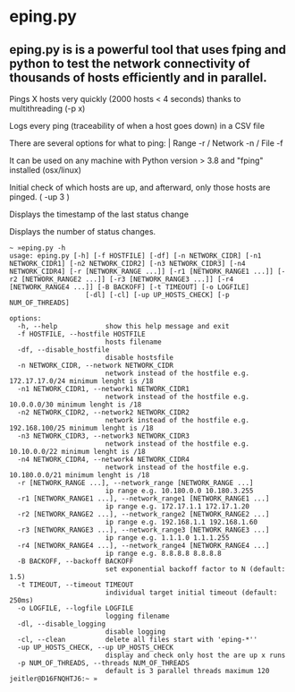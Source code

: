# eping.py 
## eping.py is is a powerful tool that uses fping and python to test the network connectivity of thousands of hosts efficiently and in parallel.

Pings X hosts very quickly (2000 hosts < 4 seconds) thanks to multithreading (-p x) 

Logs every ping (traceability of when a host goes down) in a CSV file

There are several options for what to ping: | Range -r / Network -n / File -f 

It can be used on any machine with Python version > 3.8 and "fping" installed (osx/linux) 

Initial check of which hosts are up, and afterward, only those hosts are pinged. ( -up 3 ) 

Displays the timestamp of the last status change

Displays the number of status changes.


```
~ »eping.py -h 
usage: eping.py [-h] [-f HOSTFILE] [-df] [-n NETWORK_CIDR] [-n1 NETWORK_CIDR1] [-n2 NETWORK_CIDR2] [-n3 NETWORK_CIDR3] [-n4 NETWORK_CIDR4] [-r [NETWORK_RANGE ...]] [-r1 [NETWORK_RANGE1 ...]] [-r2 [NETWORK_RANGE2 ...]] [-r3 [NETWORK_RANGE3 ...]] [-r4 [NETWORK_RANGE4 ...]] [-B BACKOFF] [-t TIMEOUT] [-o LOGFILE]
                   [-dl] [-cl] [-up UP_HOSTS_CHECK] [-p NUM_OF_THREADS]

options:
  -h, --help            show this help message and exit
  -f HOSTFILE, --hostfile HOSTFILE
                        hosts filename
  -df, --disable_hostfile
                        disable hostsfile
  -n NETWORK_CIDR, --network NETWORK_CIDR
                        network instead of the hostfile e.g. 172.17.17.0/24 minimum lenght is /18
  -n1 NETWORK_CIDR1, --network1 NETWORK_CIDR1
                        network instead of the hostfile e.g. 10.0.0.0/30 minimum lenght is /18
  -n2 NETWORK_CIDR2, --network2 NETWORK_CIDR2
                        network instead of the hostfile e.g. 192.168.100/25 minimum lenght is /18
  -n3 NETWORK_CIDR3, --network3 NETWORK_CIDR3
                        network instead of the hostfile e.g. 10.10.0.0/22 minimum lenght is /18
  -n4 NETWORK_CIDR4, --network4 NETWORK_CIDR4
                        network instead of the hostfile e.g. 10.180.0.0/21 minimum lenght is /18
  -r [NETWORK_RANGE ...], --network_range [NETWORK_RANGE ...]
                        ip range e.g. 10.180.0.0 10.180.3.255
  -r1 [NETWORK_RANGE1 ...], --network_range1 [NETWORK_RANGE1 ...]
                        ip range e.g. 172.17.1.1 172.17.1.20
  -r2 [NETWORK_RANGE2 ...], --network_range2 [NETWORK_RANGE2 ...]
                        ip range e.g. 192.168.1.1 192.168.1.60
  -r3 [NETWORK_RANGE3 ...], --network_range3 [NETWORK_RANGE3 ...]
                        ip range e.g. 1.1.1.0 1.1.1.255
  -r4 [NETWORK_RANGE4 ...], --network_range4 [NETWORK_RANGE4 ...]
                        ip range e.g. 8.8.8.8 8.8.8.8
  -B BACKOFF, --backoff BACKOFF
                        set exponential backoff factor to N (default: 1.5)
  -t TIMEOUT, --timeout TIMEOUT
                        individual target initial timeout (default: 250ms)
  -o LOGFILE, --logfile LOGFILE
                        logging filename
  -dl, --disable_logging
                        disable logging
  -cl, --clean          delete all files start with 'eping-*''
  -up UP_HOSTS_CHECK, --up UP_HOSTS_CHECK
                        display and check only host the are up x runs
  -p NUM_OF_THREADS, --threads NUM_OF_THREADS
                        default is 3 parallel threads maximum 120
jeitler@D16FNQHTJ6:~ »
```
